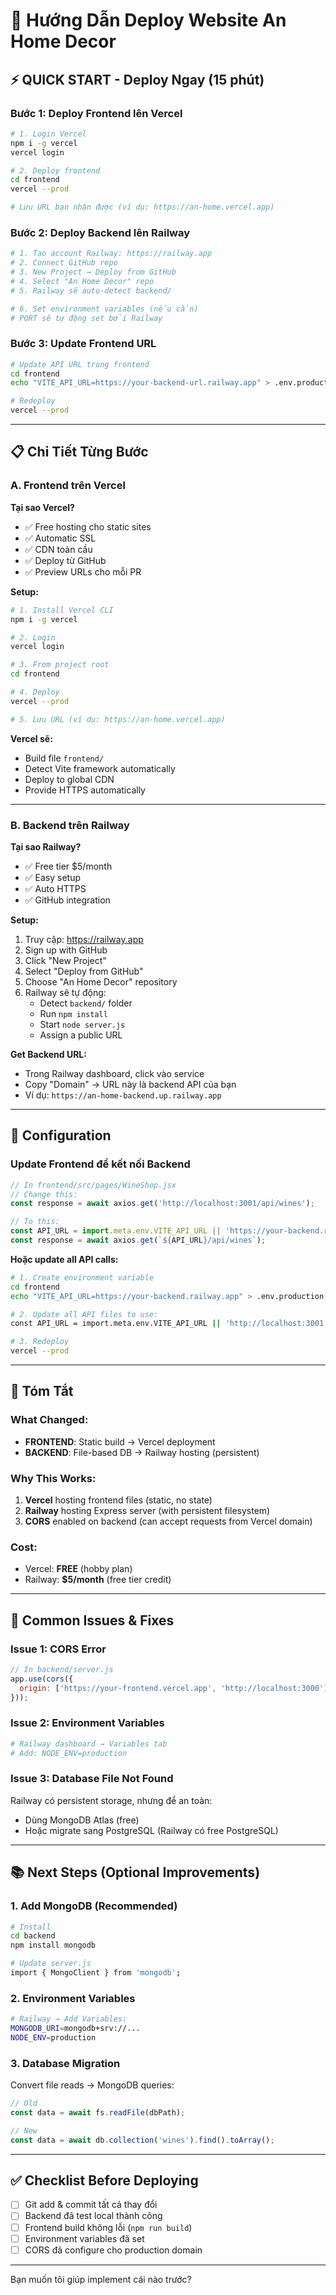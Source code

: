 # 🚀 Hướng Dẫn Deploy Website An Home Decor

## ⚡ QUICK START - Deploy Ngay (15 phút)

### Bước 1: Deploy Frontend lên Vercel

```bash
# 1. Login Vercel
npm i -g vercel
vercel login

# 2. Deploy frontend
cd frontend
vercel --prod

# Lưu URL bạn nhận được (ví dụ: https://an-home.vercel.app)
```

### Bước 2: Deploy Backend lên Railway

```bash
# 1. Tạo account Railway: https://railway.app
# 2. Connect GitHub repo
# 3. New Project → Deploy from GitHub
# 4. Select "An Home Decor" repo
# 5. Railway sẽ auto-detect backend/

# 6. Set environment variables (nếu cần)
# PORT sẽ tự động set bởi Railway
```

### Bước 3: Update Frontend URL

```bash
# Update API URL trong frontend
cd frontend
echo "VITE_API_URL=https://your-backend-url.railway.app" > .env.production

# Redeploy
vercel --prod
```

---

## 📋 Chi Tiết Từng Bước

### A. Frontend trên Vercel

**Tại sao Vercel?**
- ✅ Free hosting cho static sites
- ✅ Automatic SSL
- ✅ CDN toàn cầu
- ✅ Deploy từ GitHub
- ✅ Preview URLs cho mỗi PR

**Setup:**
```bash
# 1. Install Vercel CLI
npm i -g vercel

# 2. Login
vercel login

# 3. From project root
cd frontend

# 4. Deploy
vercel --prod

# 5. Lưu URL (ví dụ: https://an-home.vercel.app)
```

**Vercel sẽ:**
- Build file `frontend/`
- Detect Vite framework automatically
- Deploy to global CDN
- Provide HTTPS automatically

---

### B. Backend trên Railway

**Tại sao Railway?**
- ✅ Free tier $5/month
- ✅ Easy setup
- ✅ Auto HTTPS
- ✅ GitHub integration

**Setup:**
1. Truy cập: https://railway.app
2. Sign up with GitHub
3. Click "New Project"
4. Select "Deploy from GitHub"
5. Choose "An Home Decor" repository
6. Railway sẽ tự động:
   - Detect `backend/` folder
   - Run `npm install`
   - Start `node server.js`
   - Assign a public URL

**Get Backend URL:**
- Trong Railway dashboard, click vào service
- Copy "Domain" → URL này là backend API của bạn
- Ví dụ: `https://an-home-backend.up.railway.app`

---

## 🔧 Configuration

### Update Frontend để kết nối Backend

```javascript
// In frontend/src/pages/WineShop.jsx
// Change this:
const response = await axios.get('http://localhost:3001/api/wines');

// To this:
const API_URL = import.meta.env.VITE_API_URL || 'https://your-backend.railway.app';
const response = await axios.get(`${API_URL}/api/wines`);
```

**Hoặc update all API calls:**

```bash
# 1. Create environment variable
cd frontend
echo "VITE_API_URL=https://your-backend.railway.app" > .env.production

# 2. Update all API files to use:
const API_URL = import.meta.env.VITE_API_URL || 'http://localhost:3001';

# 3. Redeploy
vercel --prod
```

---

## 🎯 Tóm Tắt

### What Changed:
- **FRONTEND**: Static build → Vercel deployment
- **BACKEND**: File-based DB → Railway hosting (persistent)

### Why This Works:
1. **Vercel** hosting frontend files (static, no state)
2. **Railway** hosting Express server (with persistent filesystem)
3. **CORS** enabled on backend (can accept requests from Vercel domain)

### Cost:
- Vercel: **FREE** (hobby plan)
- Railway: **$5/month** (free tier credit)

---

## 🚨 Common Issues & Fixes

### Issue 1: CORS Error
```javascript
// In backend/server.js
app.use(cors({
  origin: ['https://your-frontend.vercel.app', 'http://localhost:3000']
}));
```

### Issue 2: Environment Variables
```bash
# Railway dashboard → Variables tab
# Add: NODE_ENV=production
```

### Issue 3: Database File Not Found
Railway có persistent storage, nhưng để an toàn:
- Dùng MongoDB Atlas (free)
- Hoặc migrate sang PostgreSQL (Railway có free PostgreSQL)

---

## 📚 Next Steps (Optional Improvements)

### 1. Add MongoDB (Recommended)

```bash
# Install
cd backend
npm install mongodb

# Update server.js
import { MongoClient } from 'mongodb';
```

### 2. Environment Variables

```bash
# Railway → Add Variables:
MONGODB_URI=mongodb+srv://...
NODE_ENV=production
```

### 3. Database Migration

Convert file reads → MongoDB queries:
```javascript
// Old
const data = await fs.readFile(dbPath);

// New
const data = await db.collection('wines').find().toArray();
```

---

## ✅ Checklist Before Deploying

- [ ] Git add & commit tất cả thay đổi
- [ ] Backend đã test local thành công
- [ ] Frontend build không lỗi (`npm run build`)
- [ ] Environment variables đã set
- [ ] CORS đã configure cho production domain

---

Bạn muốn tôi giúp implement cái nào trước?

